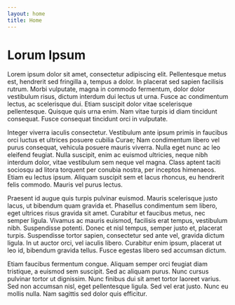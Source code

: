 ```yaml
---
layout: home
title: Home
---
```


# Lorum Ipsum

Lorem ipsum dolor sit amet, consectetur adipiscing elit. Pellentesque metus est, hendrerit sed fringilla a, tempus a dolor. In placerat sed sapien facilisis rutrum. Morbi vulputate, magna in commodo fermentum, dolor dolor vestibulum risus, dictum interdum dui lectus ut urna. Fusce ac condimentum lectus, ac scelerisque dui. Etiam suscipit dolor vitae scelerisque pellentesque. Quisque quis urna enim. Nam vitae turpis id diam tincidunt consequat. Fusce consequat tincidunt orci in vulputate.

Integer viverra iaculis consectetur. Vestibulum ante ipsum primis in faucibus orci luctus et ultrices posuere cubilia Curae; Nam condimentum libero vel purus consequat, vehicula posuere mauris viverra. Nulla eget nunc ac leo eleifend feugiat. Nulla suscipit, enim ac euismod ultricies, neque nibh interdum dolor, vitae vestibulum sem neque vel magna. Class aptent taciti sociosqu ad litora torquent per conubia nostra, per inceptos himenaeos. Etiam eu lectus ipsum. Aliquam suscipit sem et lacus rhoncus, eu hendrerit felis commodo. Mauris vel purus lectus.

Praesent id augue quis turpis pulvinar euismod. Mauris scelerisque justo lacus, ut bibendum quam gravida et. Phasellus condimentum sem libero, eget ultrices risus gravida sit amet. Curabitur et faucibus metus, nec semper ligula. Vivamus ac mauris euismod, facilisis erat tempus, vestibulum nibh. Suspendisse potenti. Donec et nisl tempus, semper justo et, placerat turpis. Suspendisse tortor sapien, consectetur sed ante vel, gravida dictum ligula. In ut auctor orci, vel iaculis libero. Curabitur enim ipsum, placerat ut leo id, bibendum gravida tellus. Fusce egestas libero sed accumsan dictum.

Etiam faucibus fermentum congue. Aliquam semper orci feugiat diam tristique, a euismod sem suscipit. Sed ac aliquam purus. Nunc cursus pulvinar tortor ut dignissim. Nunc finibus dui sit amet tortor laoreet varius. Sed non accumsan nisl, eget pellentesque ligula. Sed vel erat justo. Nunc eu mollis nulla. Nam sagittis sed dolor quis efficitur.
